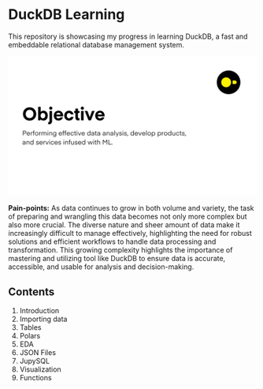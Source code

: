 # DuckDB Learning
This repository is showcasing my progress in learning DuckDB, a fast and embeddable relational database management system.

![Objective](https://github.com/lymphoidcell/duckdb/blob/main/objective.png)

**Pain-points:** As data continues to grow in both volume and variety, the task of preparing and wrangling this data becomes not only more complex but also more crucial. The diverse nature and sheer amount of data make it increasingly difficult to manage effectively, highlighting the need for robust solutions and efficient workflows to handle data processing and transformation. This growing complexity highlights the importance of mastering and utilizing tool like DuckDB to ensure data is accurate, accessible, and usable for analysis and decision-making.

## Contents
1. Introduction
2. Importing data
3. Tables
4. Polars
5. EDA
6. JSON Files
7. JupySQL
8. Visualization
9. Functions
